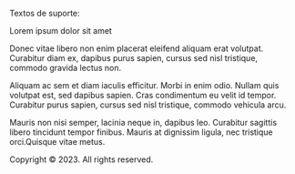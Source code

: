Textos de suporte: 



Lorem ipsum dolor sit amet

Donec vitae libero non enim placerat eleifend aliquam erat volutpat. Curabitur diam ex, dapibus purus sapien, cursus sed nisl tristique, commodo gravida lectus non.

Aliquam ac sem et diam iaculis efficitur. Morbi in enim odio. Nullam quis volutpat est, sed dapibus sapien. Cras condimentum eu velit id tempor. Curabitur purus sapien, cursus sed nisl tristique, commodo vehicula arcu.

Mauris non nisi semper, lacinia neque in, dapibus leo. Curabitur sagittis libero tincidunt tempor finibus. Mauris at dignissim ligula, nec tristique orci.Quisque vitae metus.

Copyright &copy; 2023. All rights reserved.
